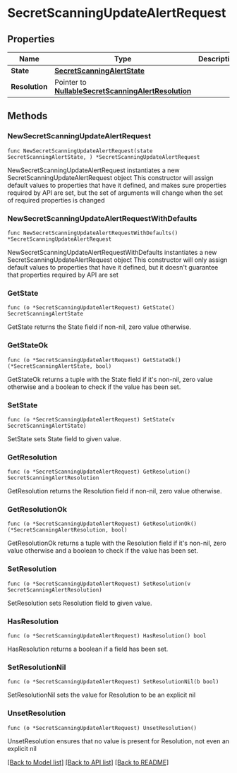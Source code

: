 # SecretScanningUpdateAlertRequest

## Properties

Name | Type | Description | Notes
------------ | ------------- | ------------- | -------------
**State** | [**SecretScanningAlertState**](SecretScanningAlertState.md) |  | 
**Resolution** | Pointer to [**NullableSecretScanningAlertResolution**](SecretScanningAlertResolution.md) |  | [optional] 

## Methods

### NewSecretScanningUpdateAlertRequest

`func NewSecretScanningUpdateAlertRequest(state SecretScanningAlertState, ) *SecretScanningUpdateAlertRequest`

NewSecretScanningUpdateAlertRequest instantiates a new SecretScanningUpdateAlertRequest object
This constructor will assign default values to properties that have it defined,
and makes sure properties required by API are set, but the set of arguments
will change when the set of required properties is changed

### NewSecretScanningUpdateAlertRequestWithDefaults

`func NewSecretScanningUpdateAlertRequestWithDefaults() *SecretScanningUpdateAlertRequest`

NewSecretScanningUpdateAlertRequestWithDefaults instantiates a new SecretScanningUpdateAlertRequest object
This constructor will only assign default values to properties that have it defined,
but it doesn't guarantee that properties required by API are set

### GetState

`func (o *SecretScanningUpdateAlertRequest) GetState() SecretScanningAlertState`

GetState returns the State field if non-nil, zero value otherwise.

### GetStateOk

`func (o *SecretScanningUpdateAlertRequest) GetStateOk() (*SecretScanningAlertState, bool)`

GetStateOk returns a tuple with the State field if it's non-nil, zero value otherwise
and a boolean to check if the value has been set.

### SetState

`func (o *SecretScanningUpdateAlertRequest) SetState(v SecretScanningAlertState)`

SetState sets State field to given value.


### GetResolution

`func (o *SecretScanningUpdateAlertRequest) GetResolution() SecretScanningAlertResolution`

GetResolution returns the Resolution field if non-nil, zero value otherwise.

### GetResolutionOk

`func (o *SecretScanningUpdateAlertRequest) GetResolutionOk() (*SecretScanningAlertResolution, bool)`

GetResolutionOk returns a tuple with the Resolution field if it's non-nil, zero value otherwise
and a boolean to check if the value has been set.

### SetResolution

`func (o *SecretScanningUpdateAlertRequest) SetResolution(v SecretScanningAlertResolution)`

SetResolution sets Resolution field to given value.

### HasResolution

`func (o *SecretScanningUpdateAlertRequest) HasResolution() bool`

HasResolution returns a boolean if a field has been set.

### SetResolutionNil

`func (o *SecretScanningUpdateAlertRequest) SetResolutionNil(b bool)`

 SetResolutionNil sets the value for Resolution to be an explicit nil

### UnsetResolution
`func (o *SecretScanningUpdateAlertRequest) UnsetResolution()`

UnsetResolution ensures that no value is present for Resolution, not even an explicit nil

[[Back to Model list]](../README.md#documentation-for-models) [[Back to API list]](../README.md#documentation-for-api-endpoints) [[Back to README]](../README.md)


